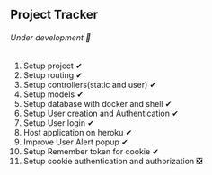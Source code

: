 ## Project Tracker
###### Under development 👷

1. Setup project ✔
2. Setup routing ✔
3. Setup controllers(static and user) ✔
4. Setup models ✔
5. Setup database with docker and shell ✔
6. Setup User creation and Authentication ✔
7. Setup User login ✔
8. Host application on heroku ✔
9. Improve User Alert popup ✔
10. Setup Remember token for cookie ✔
11. Setup cookie authentication and authorization ❎



